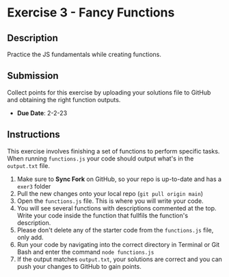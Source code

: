 # Exercise 3 - Fancy Functions

## Description
Practice the JS fundamentals while creating functions. 

## Submission
Collect points for this exercise by uploading your solutions file to GitHub and obtaining the right function outputs.
- **Due Date**: 2-2-23

## Instructions
This exercise involves finishing a set of functions to perform specific tasks. When running `functions.js` your code should output what's in the `output.txt` file.

1. Make sure to **Sync Fork** on GitHub, so your repo is up-to-date and has a `exer3` folder
2. Pull the new changes onto your local repo (`git pull origin main`)
3. Open the `functions.js` file. This is where you will write your code.
4. You will see several functions with descriptions commented at the top. Write your code inside the function that fullfils the function's description.
5. Please don't delete any of the starter code from the `functions.js` file, only add.
6. Run your code by navigating into the correct directory in Terminal or Git Bash and enter the command `node functions.js`
7. If the output matches  `output.txt`, your solutions are correct and you can push your changes to GitHub to gain points.
